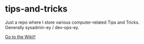 tips-and-tricks
===============

Just a repo where I store various computer-related Tips and Tricks.  Generally sysadmin-ey / dev-ops-ey.

[Go to the Wiki!!](https://github.com/erikdw/tips-and-tricks/wiki/Tips-and-Tricks)
